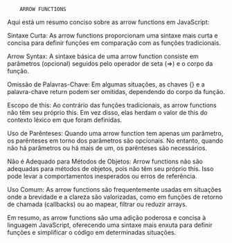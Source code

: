         ARROW FUNCTIONS

Aqui está um resumo conciso sobre as arrow functions em JavaScript:

Sintaxe Curta: As arrow functions proporcionam uma sintaxe mais curta e concisa para definir funções em comparação com as funções tradicionais.

Arrow Syntax: A sintaxe básica de uma arrow function consiste em parâmetros (opcional) seguidos pelo operador de seta (=>) e o corpo da função.

Omissão de Palavras-Chave: Em algumas situações, as chaves {} e a palavra-chave return podem ser omitidas, dependendo do corpo da função.

Escopo de this: Ao contrário das funções tradicionais, as arrow functions não têm seu próprio this. Em vez disso, elas herdam o valor de this do contexto léxico em que foram definidas.

Uso de Parênteses: Quando uma arrow function tem apenas um parâmetro, os parênteses em torno dos parâmetros são opcionais. No entanto, quando não há parâmetros ou há mais de um, os parênteses são necessários.

Não é Adequado para Métodos de Objetos: Arrow functions não são adequadas para métodos de objetos, pois não têm seu próprio this. Isso pode levar a comportamentos inesperados ou erros de referência.

Uso Comum: As arrow functions são frequentemente usadas em situações onde a brevidade e a clareza são valorizadas, como em funções de retorno de chamada (callbacks) ou ao mapear, filtrar ou reduzir arrays.

Em resumo, as arrow functions são uma adição poderosa e concisa à linguagem JavaScript, oferecendo uma sintaxe mais enxuta para definir funções e simplificar o código em determinadas situações.